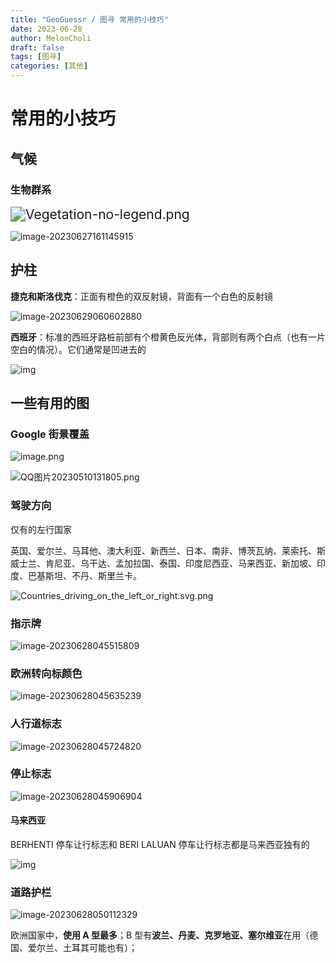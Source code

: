 ```yaml
---
title: "GeoGuessr / 图寻 常用的小技巧"
date: 2023-06-28
author: MelonCholi
draft: false
tags: [图寻]
categories: [其他]
---
```


# 常用的小技巧

## 气候

### 生物群系

<img src="https://markdown-1303167219.cos.ap-shanghai.myqcloud.com/1677920346276-15d2cef2-3b45-4648-af3b-c2fa22c66381.png" alt="Vegetation-no-legend.png" style="zoom: 150%;" />

![image-20230627161145915](https://markdown-1303167219.cos.ap-shanghai.myqcloud.com/image-20230627161145915.png)

## 护柱

**捷克和斯洛伐克**：正面有橙色的双反射镜，背面有一个白色的反射镜

![image-20230629060602880](https://markdown-1303167219.cos.ap-shanghai.myqcloud.com/image-20230629060602880.png)

**西班牙**：标准的西班牙路桩前部有个橙黄色反光体，背部则有两个白点（也有一片空白的情况）。它们通常是凹进去的

![img](https://markdown-1303167219.cos.ap-shanghai.myqcloud.com/1681654291177-e1b0b473-79fc-4981-a093-9a0b26537159.png)



## 一些有用的图

### Google 街景覆盖

![image.png](https://markdown-1303167219.cos.ap-shanghai.myqcloud.com/1676359352992-a5b6f03e-c6e1-4cb8-8736-a7da79a2c542.png)

![QQ图片20230510131805.png](https://markdown-1303167219.cos.ap-shanghai.myqcloud.com/1683695944908-507e0db8-a460-435e-ada7-52b093794c51.png)

### 驾驶方向

仅有的左行国家

英国、爱尔兰、马耳他、澳大利亚、新西兰、日本、南非、博茨瓦纳、莱索托、斯威士兰、肯尼亚、乌干达、孟加拉国、泰国、印度尼西亚、马来西亚、新加坡、印度、巴基斯坦、不丹、斯里兰卡。

![Countries_driving_on_the_left_or_right.svg.png](https://markdown-1303167219.cos.ap-shanghai.myqcloud.com/1682226995038-9e854206-6806-470e-9600-4a894f116fa5.png)



### 指示牌

![image-20230628045515809](https://markdown-1303167219.cos.ap-shanghai.myqcloud.com/image-20230628045515809.png)

### 欧洲转向标颜色

![image-20230628045635239](https://markdown-1303167219.cos.ap-shanghai.myqcloud.com/image-20230628045635239.png)

### 人行道标志

![image-20230628045724820](https://markdown-1303167219.cos.ap-shanghai.myqcloud.com/image-20230628045724820.png)

### 停止标志

![image-20230628045906904](https://markdown-1303167219.cos.ap-shanghai.myqcloud.com/image-20230628045906904.png)

#### 马来西亚

BERHENTI 停车让行标志和 BERI LALUAN 停车让行标志都是马来西亚独有的

![img](https://markdown-1303167219.cos.ap-shanghai.myqcloud.com/1682225293185-b601a3f6-982a-4722-994f-84f1a52be088.png)

### 道路护栏

![image-20230628050112329](https://markdown-1303167219.cos.ap-shanghai.myqcloud.com/image-20230628050112329.png)

欧洲国家中，**使用 A 型最多**；B 型有**波兰、丹麦、克罗地亚、塞尔维亚**在用（德国、爱尔兰、土耳其可能也有）；

